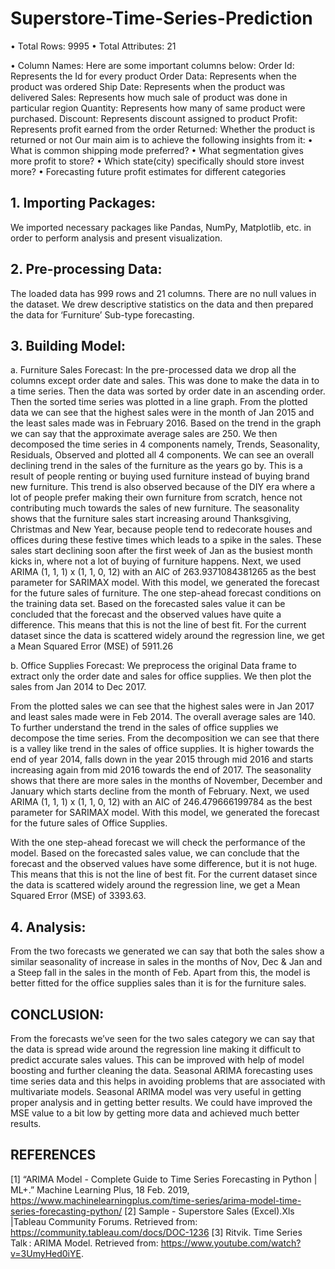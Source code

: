 # Superstore-Time-Series-Prediction

•	Total Rows: 9995
•	Total Attributes: 21

•	Column Names: Here are some important columns below:
Order Id: Represents the Id for every product 
Order Data: Represents when the product was ordered
Ship Date: Represents when the product was delivered
Sales: Represents how much sale of product was done in particular region
Quantity: Represents how many of same product were purchased.
Discount: Represents discount assigned to product
Profit: Represents profit earned from the order
Returned: Whether the product is returned or not
Our main aim is to achieve the following insights from it:
•	What is common shipping mode preferred?
•	What segmentation gives more profit to store?
•	Which state(city) specifically should store invest more?
•	Forecasting future profit estimates for different categories

## 1.	Importing Packages:
We imported necessary packages like Pandas, NumPy, Matplotlib, etc. in order to perform analysis and present visualization.

## 2.	Pre-processing Data:
The loaded data has 999 rows and 21 columns. There are no null values in the dataset. We drew descriptive statistics on the data and then prepared the data for ‘Furniture’ Sub-type forecasting.

## 3.	Building Model: 

a.	Furniture Sales Forecast: In the pre-processed data we drop all the columns except order date and sales. This was done to make the data in to a time series. Then the data was sorted by order date in an ascending order. Then the sorted time series was plotted in a line graph.
From the plotted data we can see that the highest sales were in the month of Jan 2015 and the least sales made was in February 2016. Based on the trend in the graph we can say that the approximate average sales are 250.
We then decomposed the time series in 4 components namely, Trends, Seasonality, Residuals, Observed and plotted all 4 components.
We can see an overall declining trend in the sales of the furniture as the years go by. This is a result of people renting or buying used furniture instead of buying brand new furniture. This trend is also observed because of the DIY era where a lot of people prefer making their own furniture from scratch, hence not contributing much towards the sales of new furniture. 
The seasonality shows that the furniture sales start increasing around Thanksgiving, Christmas and New Year, because people tend to redecorate houses and offices during these festive times which leads to a spike in the sales. These sales start declining soon after the first week of Jan as the busiest month kicks in, where not a lot of buying of furniture happens.
Next, we used ARIMA (1, 1, 1) x (1, 1, 0, 12) with an AIC of 263.9371084381265 as the best parameter for SARIMAX model. With this model, we generated the forecast for the future sales of furniture.
The one step-ahead forecast conditions on the training data set. Based on the forecasted sales value it can be concluded that the forecast and the observed values have quite a difference. This means that this is not the line of best fit. For the current dataset since the data is scattered widely around the regression line, we get a Mean Squared Error (MSE) of 5911.26

b.	Office Supplies Forecast: We preprocess the original Data frame to extract only the order date and sales for office supplies. We then plot the sales from Jan 2014 to Dec 2017.

From the plotted sales we can see that the highest sales were in Jan 2017 and least sales made were in Feb 2014. The overall average sales are 140. To further understand the trend in the sales of office supplies we decompose the time series.
From the decomposition we can see that there is a valley like trend in the sales of office supplies. It is higher towards the end of year 2014, falls down in the year 2015 through mid 2016 and starts increasing again from mid 2016 towards the end of 2017.
The seasonality shows that there are more sales in the months of November, December and January which starts decline from the month of February.
Next, we used ARIMA (1, 1, 1) x (1, 1, 0, 12) with an AIC of 246.479666199784 as the best parameter for SARIMAX model. With this model, we generated the forecast for the future sales of Office Supplies.

With the one step-ahead forecast we will check the performance of the model. Based on the forecasted sales value, we can conclude that the forecast and the observed values have some difference, but it is not huge. This means that this is not the line of best fit. For the current dataset since the data is scattered widely around the regression line, we get a Mean Squared Error (MSE) of 3393.63.

## 4.	Analysis:
From the two forecasts we generated we can say that both the sales show a similar seasonality of increase in sales in the months of Nov, Dec & Jan and a Steep fall in the sales in the month of Feb. Apart from this, the model is better fitted for the office supplies sales than it is for the furniture sales. 

## CONCLUSION:
From the forecasts we’ve seen for the two sales category we can say that the data is spread wide around the regression line making it difficult to predict accurate sales values. This can be improved with help of model boosting and further cleaning the data. Seasonal ARIMA forecasting uses time series data and this helps in avoiding problems that are associated with multivariate models. Seasonal ARIMA model was very useful in getting proper analysis and in getting better results. We could have improved the MSE value to a bit low by getting more data and achieved much better results.

## REFERENCES
[1] “ARIMA Model - Complete Guide to Time Series Forecasting in Python | ML+.” Machine Learning Plus, 18 Feb. 2019, https://www.machinelearningplus.com/time-series/arima-model-time-series-forecasting-python/ 
[2] Sample - Superstore Sales (Excel).Xls |Tableau Community Forums. Retrieved from:  https://community.tableau.com/docs/DOC-1236 
[3] Ritvik. Time Series Talk : ARIMA Model. Retrieved from:  https://www.youtube.com/watch?v=3UmyHed0iYE. 

